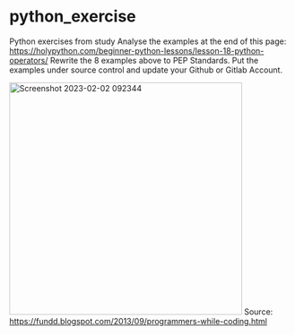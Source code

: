 # python_exercise
Python exercises from study
Analyse the examples at the end of this page: https://holypython.com/beginner-python-lessons/lesson-18-python-operators/
Rewrite the 8 examples above to PEP Standards.
Put the examples under source control and update your Github or Gitlab Account.

<img width="415" alt="Screenshot 2023-02-02 092344" src="https://user-images.githubusercontent.com/122101226/216284102-e3d5c5c9-e993-44a4-a201-b8937b43b857.png"> Source: https://fundd.blogspot.com/2013/09/programmers-while-coding.html
